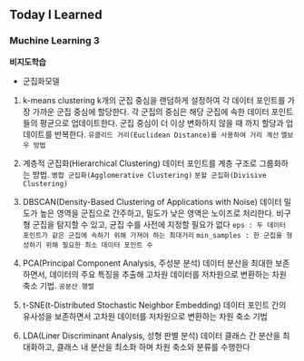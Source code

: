 ## Today I Learned
### Muchine Learning 3
**비지도학습**
- 군집화모델
1. k-means clustering
k개의 군집 중심을 랜덤하게 설정하여 각 데이터 포인트를 가장 가까운 군집 중심에 할당한다.
 각 군집의 중심은 해당 군집에 속한 데이터 포인트들의 평균으로 업데이트한다.
 군집 중심이 더 이상 변화하지 않을 때 까지 할당과 업데이트를 반복한다.
 `유클리드 거리(Euclidean Distance)를 사용하여 거리 계산`
 `엘보우 방법`
>
 2. 계층적 군집화(Hierarchical Clustering)
 데이터 포인트를 계층 구조로 그룹화하는 방법.
 `병합 군집화(Agglomerative Clustering)`
 `분할 군집화(Divisive Clustering)`
 >
 3. DBSCAN(Density-Based Clustering of Applications with Noise)
 데이터 밀도가 높은 영역을 군집으로 간주하고, 밀도가 낮은 영역은 노이즈로 처리한다.
 비구형 군집을 탐지할 수 있고, 균집 수를 사전에 지정할 필요가 없다
 `eps : 두 데이터 포인트가 같은 군집에 속하기 위해 가져야 하는 최대거리`
 `min_samples : 한 군집을 형성하기 위해 필요한 최소 데이터 포인트 수`
 >
 4. PCA(Principal Component Analysis, 주성분 분석)
 데이터 분산을 최대한 보존하면서, 데이터의 주요 특징을 추출해 고차원 데이터를 저차원으로 변환하는 차원 축소 기법.
 `공분산 행렬`
 >
 5. t-SNE(t-Distributed Stochastic Neighbor Embedding)
 데이터 포인트 간의 유사성을 보존하면서 고차원 데이터를 저차원으로 변환하는 차원 축소 기법
 >
 6. LDA(Liner Discriminant Analysis, 성형 판별 분석)
 데이터 클래스 간 분산을 최대화하고, 클래스 내 분산을 최소화 하며 차원 축소와 분류를 수행한다

 
